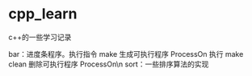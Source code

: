 # cpp_learn
c++的一些学习记录

bar：进度条程序。执行指令 make 生成可执行程序 ProcessOn 执行 make clean 删除可执行程序 ProcessOn\n
sort：一些排序算法的实现